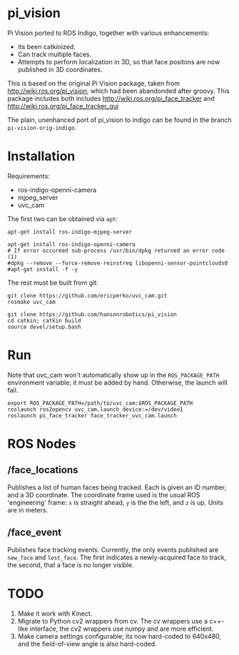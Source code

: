pi_vision
=========

Pi Vision ported to ROS Indigo, together with various enhancements:
* Its been catkinized.
* Can track multiple faces.
* Attempts to perform localization in 3D, so that face positons are now
  published in 3D coordinates.

This is based on the original Pi Vision package, taken from
http://wiki.ros.org/pi_vision, which had been abandonded after groovy.
This package includes both includes http://wiki.ros.org/pi_face_tracker
and http://wiki.ros.org/pi_face_tracker_gui

The plain, unenhanced  port of pi_vision to indigo can be found in the
branch `pi-vision-orig-indigo`.


Installation
============
Requirements:
* ros-indigo-openni-camera
* mjpeg_server
* uvc_cam

The first two can be obtained via `apt`:

```
apt-get install ros-indigo-mjpeg-server

apt-get install ros-indigo-openni-camera
# If error occureed sub-process /usr/bin/dpkg returned an error code (1)
#dpkg --remove --force-remove-reinstreq libopenni-sensor-pointclouds0
#apt-get install -f -y
```

The rest must be built from git:
```
git clone https://github.com/ericperko/uvc_cam.git
rosmake uvc_cam

git clone https://github.com/hansonrobotics/pi_vision
cd catkin; catkin build
source devel/setup.bash
```

Run
===

Note that uvc_cam won't automatically show up in the `ROS_PACKAGE_PATH`
environment variable; it must be added by hand.  Otherwise, the launch
will fail.
```
export ROS_PACKAGE_PATH=/path/to/uvc_cam:$ROS_PACKAGE_PATH
roslaunch ros2opencv uvc_cam.launch device:=/dev/video1
roslaunch pi_face_tracker face_tracker_uvc_cam.launch
```

ROS Nodes
=========

## /face_locations
Publishes a list of human faces being tracked. Each is given an ID number,
and a 3D coordinate.  The coordinate frame used is the usual ROS
'engineering' frame: `x` is straight ahead, `y` is the the left, and `z`
is up.  Units are in meters.

## /face_event
Publishes face tracking events. Currently, the only events published are
`new_face` and `lost_face`. The first indicates a newly-acquired face to
track, the second, that a face is no longer visible.

TODO
====
1. Make it work with Kinect.
2. Migrate to Python cv2 wrappers from cv.  The cv wrappers use a
   c++-like interface, the cv2 wrappers use numpy and are more efficient.
3. Make camera settings configurable; its now hard-coded to 640x480,
   and the field-of-view angle is also hard-coded.
